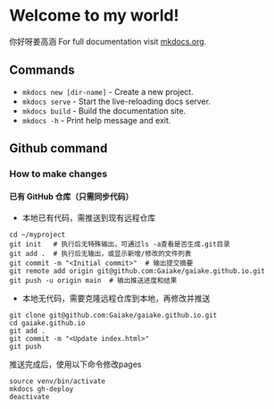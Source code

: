 # Welcome to my world!
你好呀姜高涵
For full documentation visit [mkdocs.org](https://www.mkdocs.org).

## Commands

* `mkdocs new [dir-name]` - Create a new project.
* `mkdocs serve` - Start the live-reloading docs server.
* `mkdocs build` - Build the documentation site.
* `mkdocs -h` - Print help message and exit.

## Github command
### How to make changes
#### 已有 GitHub 仓库（只需同步代码）
- 本地已有代码，需推送到现有远程仓库
```
cd ~/myproject
git init   # 执行后无特殊输出，可通过ls -a查看是否生成.git目录
git add .  # 执行后无输出，或显示新增/修改的文件列表
git commit -m "<Initial commit>"  # 输出提交摘要
git remote add origin git@github.com:Gaiake/gaiake.github.io.git
git push -u origin main  # 输出推送进度和结果
```
- 本地无代码，需要克隆远程仓库到本地，再修改并推送
```
git clone git@github.com:Gaiake/gaiake.github.io.git
cd gaiake.github.io
git add .
git commit -m "<Update index.html>" 
git push 
```
推送完成后，使用以下命令修改pages
```
source venv/bin/activate
mkdocs gh-deploy
deactivate
```
